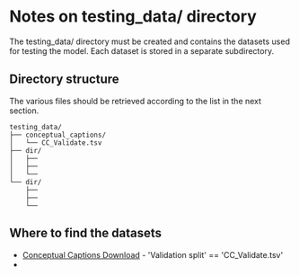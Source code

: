 # Notes on testing_data/ directory
The testing_data/ directory must be created and contains the datasets used for testing the model. Each dataset is stored in a separate subdirectory.

## Directory structure
The various files should be retrieved according to the list in the next section.
```
testing_data/
├── conceptual_captions/
│   └── CC_Validate.tsv
├── dir/
│   ├── 
│   ├── 
│   └── 
└── dir/
    ├── 
    ├── 
    └── 
```

## Where to find the datasets
- [Conceptual Captions Download](https://ai.google.com/research/ConceptualCaptions/download) - 'Validation split' == 'CC_Validate.tsv'
- 
